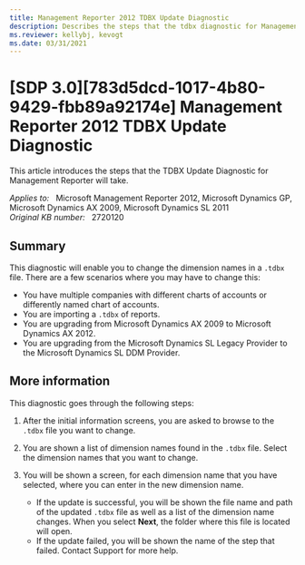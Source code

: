 ```yaml
---
title: Management Reporter 2012 TDBX Update Diagnostic
description: Describes the steps that the tdbx diagnostic for Management Reporter will perform.
ms.reviewer: kellybj, kevogt
ms.date: 03/31/2021
---
```

# [SDP 3.0][783d5dcd-1017-4b80-9429-fbb89a92174e] Management Reporter 2012 TDBX Update Diagnostic

This article introduces the steps that the TDBX Update Diagnostic for Management Reporter will take.

_Applies to:_ &nbsp; Microsoft Management Reporter 2012, Microsoft Dynamics GP, Microsoft Dynamics AX 2009, Microsoft Dynamics SL 2011  
_Original KB number:_ &nbsp; 2720120

## Summary

This diagnostic will enable you to change the dimension names in a `.tdbx` file. There are a few scenarios where you may have to change this:

- You have multiple companies with different charts of accounts or differently named chart of accounts.
- You are importing a `.tdbx` of reports.
- You are upgrading from Microsoft Dynamics AX 2009 to Microsoft Dynamics AX 2012.
- You are upgrading from the Microsoft Dynamics SL Legacy Provider to the Microsoft Dynamics SL DDM Provider.

## More information

This diagnostic goes through the following steps:

1. After the initial information screens, you are asked to browse to the `.tdbx` file you want to change.
2. You are shown a list of dimension names found in the `.tdbx` file. Select the dimension names that you want to change.
3. You will be shown a screen, for each dimension name that you have selected, where you can enter in the new dimension name.

    - If the update is successful, you will be shown the file name and path of the updated `.tdbx` file as well as a list of the dimension name changes. When you select **Next**, the folder where this file is located will open.
    - If the update failed, you will be shown the name of the step that failed. Contact Support for more help.
